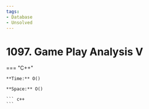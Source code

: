 ```yaml
---
tags:
- Database
- Unsolved
---
```



# 1097. Game Play Analysis V

=== "C++"

    **Time:** O()

    **Space:** O()

    ``` c++
    ```
